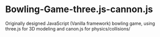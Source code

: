 # Bowling-Game-three.js-cannon.js
Originally designed JavaScript (Vanilla framework) bowling game, using three.js for 3D modeling and canon.js for physics/collisions/
